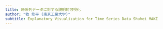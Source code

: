 ```yaml
---
title: 時系列データに対する説明的可視化
author: "牧 修平 (東京工業大学)"
subtitle: Explanatory Visualization for Time Series Data Shuhei MAKI
---
```

